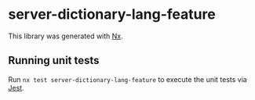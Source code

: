 # server-dictionary-lang-feature

This library was generated with [Nx](https://nx.dev).

## Running unit tests

Run `nx test server-dictionary-lang-feature` to execute the unit tests via [Jest](https://jestjs.io).
